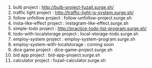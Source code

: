 1. bulb project : http://bulb-project-fuzail.surge.sh/
2. traffic light project : http://traffic-light-js-system.surge.sh/
3. follow unfollow project : follow-unfollow-project.surge.sh
4. insta-like-effect project : instagram-like-effect.surge.sh
5. simple-todo project : http://practice-todo-list-program.surge.sh/
6. todo-with-localstorage project : local-storage-todo.surge.sh
7. employ-system project : employ-system-program.surge.sh
8. employ-system-with-localstorage : coming soon
9. dice game project : dice-game-project.surge.sh
10. bid app project : bid-app-project.surge.sh
11. calculator project : fuzail-calculator.surge.sh
